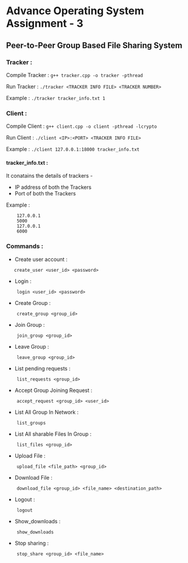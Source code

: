 # Advance Operating System Assignment - 3

## Peer-to-Peer Group Based File Sharing System

### Tracker :
Compile Tracker : 
`g++ tracker.cpp -o tracker -pthread` 

Run Tracker : 
`./tracker​ <TRACKER INFO FILE> <TRACKER NUMBER>`

Example : 
``./tracker tracker_info.txt 1``


### Client :
Compile Client : 
`g++ client.cpp -o client -pthread -lcrypto` 

Run Client : 
`./client​ <IP>:<PORT> <TRACKER INFO FILE>`

Example : 
``./client 127.0.0.1:18000 tracker_info.txt``


#### tracker_info.txt : 

It conatains the details of trackers -
- IP address of both the Trackers 
- Port of both the Trackers 

Example :
``` 
    127.0.0.1
    5000
    127.0.0.1
    6000

```

### Commands :

- Create user account :
```
   create_user​ <user_id> <password> 
```
- Login :
```
    login​ <user_id> <password>
```
- Create Group :
```
    create_group <group_id>
```
- Join Group :
```
    join_group​ <group_id>
```
- Leave Group :
```
    leave_group​ <group_id>
```
- List pending requests :
```
    list_requests ​<group_id>
```
- Accept Group Joining Request :
```
    accept_request​ <group_id> <user_id>
```
- List All Group In Network :
```
    list_groups
```
- List All sharable Files In Group :
```
    list_files​ <group_id>
```
- Upload File :
```
    upload_file​ <file_path> <group_id​>
```
- Download File :
```
    download_file​ <group_id> <file_name> <destination_path>
```
- Logout :
```
    logout
```
- Show_downloads :
```
    show_downloads
```
- Stop sharing :
```
    stop_share ​<group_id> <file_name>
```




